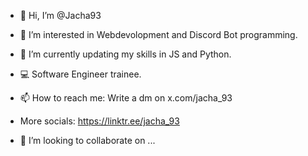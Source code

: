 - 👋 Hi, I’m @Jacha93
- 👀 I’m interested in Webdevolopment and Discord Bot programming.
- 🌱 I’m currently updating my skills in JS and Python.
- 💻 Software Engineer trainee.
- 📫 How to reach me: Write a dm on x.com/jacha_93
- More socials: https://linktr.ee/jacha_93


- 💞️ I’m looking to collaborate on ...

<!---
Jacha93/Jacha93 is a ✨ special ✨ repository because its `README.md` (this file) appears on your GitHub profile.
You can click the Preview link to take a look at your changes.
--->
